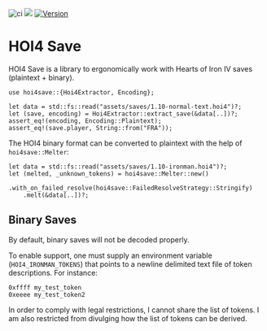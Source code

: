 ![ci](https://github.com/rakaly/hoi4save/workflows/ci/badge.svg) [![](https://docs.rs/hoi4save/badge.svg)](https://docs.rs/hoi4save) [![Version](https://img.shields.io/crates/v/hoi4save.svg?style=flat-square)](https://crates.io/crates/hoi4save)

# HOI4 Save

HOI4 Save is a library to ergonomically work with Hearts of Iron IV saves (plaintext + binary).

```rust,ignore
use hoi4save::{Hoi4Extractor, Encoding};

let data = std::fs::read("assets/saves/1.10-normal-text.hoi4")?;
let (save, encoding) = Hoi4Extractor::extract_save(&data[..])?;
assert_eq!(encoding, Encoding::Plaintext);
assert_eq!(save.player, String::from("FRA"));
```

The HOI4 binary format can be converted to plaintext with the help of `hoi4save::Melter`:

```rust,ignore
let data = std::fs::read("assets/saves/1.10-ironman.hoi4")?;
let (melted, _unknown_tokens) = hoi4save::Melter::new()
    .with_on_failed_resolve(hoi4save::FailedResolveStrategy::Stringify)
    .melt(&data[..])?;
```

## Binary Saves

By default, binary saves will not be decoded properly.

To enable support, one must supply an environment variable
(`HOI4_IRONMAN_TOKENS`) that points to a newline delimited
text file of token descriptions. For instance:

```ignore
0xffff my_test_token
0xeeee my_test_token2
```

In order to comply with legal restrictions, I cannot share the list of
tokens. I am also restricted from divulging how the list of tokens can be derived.
